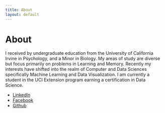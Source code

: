 ```yaml
---
title: About
layout: default
---
```


# About
I received by undergraduate education from the University of California Irvine in Psychology, and a Minor in Biology. My areas of study are diverse but focus primarily on problems in Learning and Memory. Recently my interests have shifted into the realm of Computer and Data Sciences specifically Machine Learning and Data Visualization. I am currently a student in the UCI Extension program earning a certification in Data Science.

* [LinkedIn](https://www.linkedin.com/in/barajaspatrick/)
* [Facebook](https://www.facebook.com/patrick.barajas.3)
* [Github](https://github.com/barajaspatrick)
